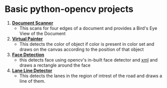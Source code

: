 # Basic python-opencv projects
1. **[Document Scanner](doc_scan.py "doc scan")**
    - This scans for four edges of a document and  provides a Bird's Eye View of the Document
1. **[Virtual Painter](virtual_painter.py "paint")**
    - This detects the color of object if color is present in color set and draws on the canvas according to the position of that object
1. **[Face Detection](face_detection.py "detect face")**
    - this detects face using opencv's in-built face detector and [xml](https://github.com/opencv/opencv/blob/master/data/haarcascades/haarcascade_frontalface_default.xml) and draws a rectangle around the face
1. **[Lane Line Detector](lane_lines.py "lanes")**
    - This detects the lanes in the region of intrest of the road and draws a line of them.

